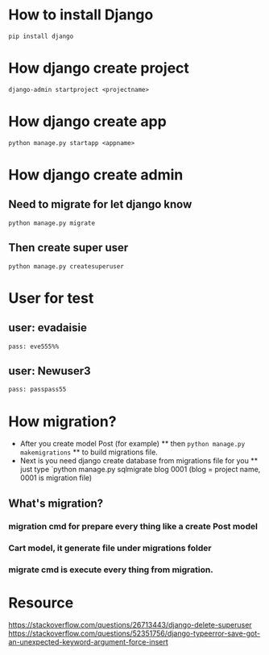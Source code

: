 # How to install Django

`pip install django`

# How django create project

`django-admin startproject <projectname>`

# How django create app

`python manage.py startapp <appname>`

# How django create admin

## Need to migrate for let django know

`python manage.py migrate`

## Then create super user

`python manage.py createsuperuser`

# User for test

## user: evadaisie

    pass: eve555%%

## user: Newuser3

    pass: passpass55

# How migration?

- After you create model Post (for example)
  ** then `python manage.py makemigrations`
  ** to build migrations file.
- Next is you need django create database from migrations file for you
  \*\* just type `python manage.py sqlmigrate blog 0001 (blog = project name, 0001 is migration file)

## What's migration?

### migration cmd for prepare every thing like a create Post model

### Cart model, it generate file under migrations folder

### migrate cmd is execute every thing from migration.

# Resource

https://stackoverflow.com/questions/26713443/django-delete-superuser
https://stackoverflow.com/questions/52351756/django-typeerror-save-got-an-unexpected-keyword-argument-force-insert

